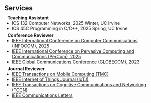 <h1 id="services"></h1>

<h2 style="margin: 60px 0px 10px;">Services</h2>

<h4 style="margin:0 10px 0;">Teaching Assistant</h4>

<ul style="margin:0 0 5px;">
<li>ICS 132 Computer Networks, 2025 Winter, UC Irvine</li>
<li>ICS 45C Programming in C/C++, 2025 Spring, UC Irvine</li>
</ul>






<h4 style="margin:0 10px 0;">Conference Reviewer</h4>

<ul style="margin:0 0 5px;">
  <li><a href="https://infocom2025.ieee-infocom.org//"><autocolor> IEEE International Conference on Computer Communications (INFOCOM), 2025</autocolor></a></li>
  <li><a href="https://www.percom.org/"><autocolor> IEEE International Conference on Pervasive Computing and Communications (PerCom), 2025</autocolor></a></li>
  <li><a href="https://globecom2023.ieee-globecom.org/"><autocolor> IEEE Global Communications Conference (GLOBECOM), 2023</autocolor></a></li>
</ul>






<h4 style="margin:0 10px 0;">Journal Reviewer</h4>

<ul style="margin:0 0 20px;">
    <li><a href="https://xplorestaging.ieee.org/xpl/RecentIssue.jsp?punumber=7755"><autocolor>IEEE Transactions on Mobile Computing (TMC)</autocolor></a></li>
    <li><a href="https://ieeexplore.ieee.org/xpl/RecentIssue.jsp?punumber=6488907"><autocolor>IEEE Internet of Things Journal (IoTJ)</autocolor></a></li>
    <li><a href="https://ieeexplore.ieee.org/xpl/RecentIssue.jsp?punumber=6687307"><autocolor>IEEE Transactions on Cognitive Communications and Networking (TCCN)</autocolor></a></li>
    <li><a href="https://ieeexplore.ieee.org/xpl/RecentIssue.jsp?punumber=4234"><autocolor>IEEE Communications Letters</autocolor></a></li>
</ul>
